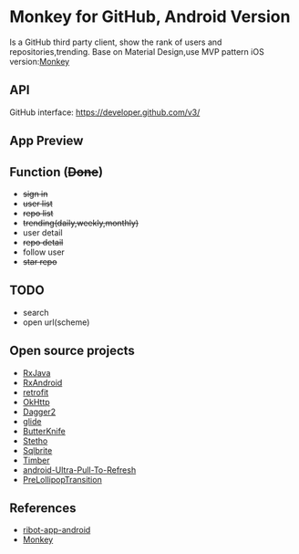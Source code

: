 # Monkey for GitHub, Android Version
Is a GitHub third party client, show the rank of users and repositories,trending.
Base on Material Design,use MVP pattern
iOS version:[Monkey](https://github.com/coderyi/Monkey)

## API
GitHub interface: https://developer.github.com/v3/

## App Preview

## Function (~~Done~~)
* ~~sign in~~
* ~~user list~~
* ~~repo list~~
* ~~trending(daily,weekly,monthly)~~
* user detail
* ~~repo detail~~
* follow user
* ~~star repo~~

## TODO
* search
* open url(scheme)

## Open source projects
* [RxJava](https://github.com/ReactiveX/RxJava/)
* [RxAndroid](https://github.com/ReactiveX/RxAndroid/)
* [retrofit](https://github.com/square/retrofit/)
* [OkHttp](https://github.com/square/okhttp)
* [Dagger2](https://github.com/google/dagger/)
* [glide](https://github.com/bumptech/glide/)
* [ButterKnife](https://github.com/JakeWharton/butterknife/)
* [Stetho](https://github.com/facebook/stetho)
* [Sqlbrite](https://github.com/square/sqlbrite)
* [Timber](https://github.com/JakeWharton/timber/)
* [android-Ultra-Pull-To-Refresh](https://github.com/liaohuqiu/android-Ultra-Pull-To-Refresh)
* [PreLollipopTransition](https://github.com/takahirom/PreLollipopTransition)

## References
* [ribot-app-android](https://github.com/ribot/ribot-app-android)
* [Monkey](https://github.com/coderyi/Monkey)